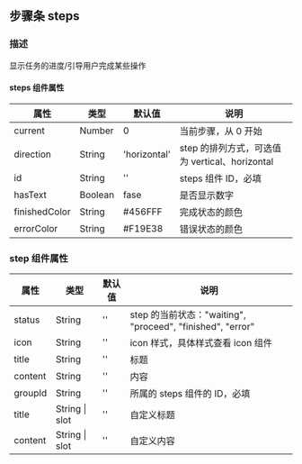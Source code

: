 ## 步骤条 steps

### 描述

显示任务的进度/引导用户完成某些操作

#### steps 组件属性

| 属性          | 类型    | 默认值       | 说明                                           |
| ------------- | ------- | ------------ | ---------------------------------------------- |
| current       | Number  | 0            | 当前步骤，从 0 开始                            |
| direction     | String  | 'horizontal' | step 的排列方式，可选值为 vertical、horizontal |
| id            | String  | ''           | steps 组件 ID，必填                            |
| hasText       | Boolean | fase         | 是否显示数字                                   |
| finishedColor | String  | \#456FFF     | 完成状态的颜色                                 |
| errorColor    | String  | \#F19E38     | 错误状态的颜色                                 |

### step 组件属性

| 属性    | 类型           | 默认值 | 说明                                                       |
| ------- | -------------- | ------ | ---------------------------------------------------------- |
| status  | String         | ''     | step 的当前状态："waiting", "proceed", "finished", "error" |
| icon    | String         | ''     | icon 样式，具体样式查看 icon 组件                          |
| title   | String         | ''     | 标题                                                       |
| content | String         | ''     | 内容                                                       |
| groupId | String         | ''     | 所属的 steps 组件的 ID，必填                               |
| title   | String \| slot | ''     | 自定义标题                                                 |
| content | String \| slot | ''     | 自定义内容                                                 |
